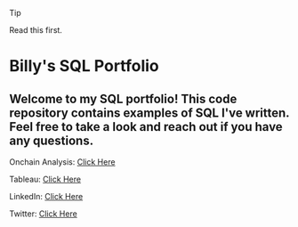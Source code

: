 > [!TIP]
> Read this first.

# Billy's SQL Portfolio

## Welcome to my SQL portfolio! This code repository contains examples of SQL I've written. Feel free to take a look and reach out if you have any questions.

Onchain Analysis: [Click Here](https://flipsidecrypto.xyz/Krafter/dashboards)

Tableau: [Click Here](https://public.tableau.com/app/profile/billy.christianson/vizzes)

LinkedIn: [Click Here](https://www.linkedin.com/in/billytchristianson/)

Twitter: [Click Here](https://x.com/0xKrafter)
